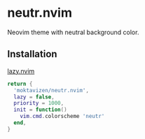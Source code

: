 # neutr.nvim

Neovim theme with neutral background color.

## Installation

[lazy.nvim](https://github.com/folke/lazy.nvim)

```lua
return {
  'moktavizen/neutr.nvim',
  lazy = false,
  priority = 1000,
  init = function()
    vim.cmd.colorscheme 'neutr'
  end,
}
```

